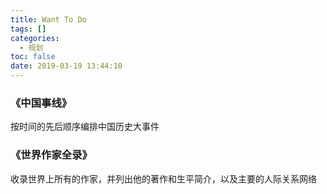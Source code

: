 ```yaml
---
title: Want To Do
tags: []
categories:
  - 规划
toc: false
date: 2019-03-19 13:44:10
---
```


### 《中国事线》
按时间的先后顺序编排中国历史大事件

### 《世界作家全录》
收录世界上所有的作家，并列出他的著作和生平简介，以及主要的人际关系网络